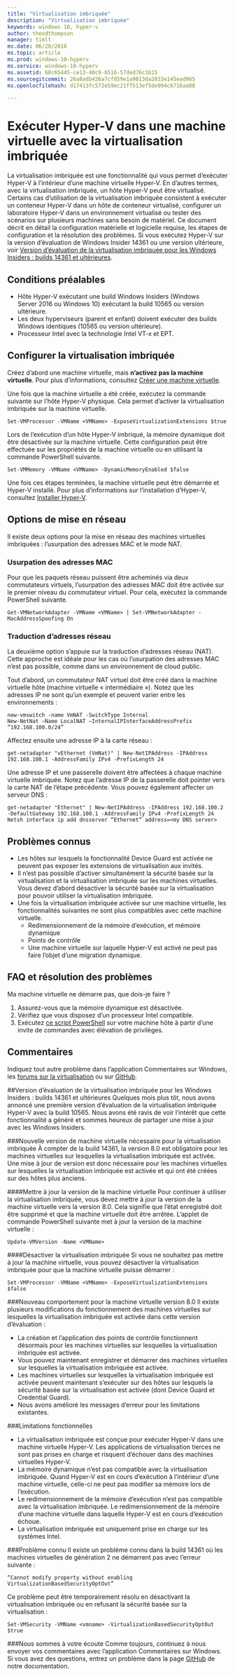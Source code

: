 ```yaml
---
title: "Virtualisation imbriquée"
description: "Virtualisation imbriquée"
keywords: windows 10, hyper-v
author: theodthompson
manager: timlt
ms.date: 06/20/2016
ms.topic: article
ms.prod: windows-10-hyperv
ms.service: windows-10-hyperv
ms.assetid: 68c65445-ce13-40c9-b516-57ded76c1b15
ms.sourcegitcommit: 26a8adb426a7cf859e1a9813da2033e145ead965
ms.openlocfilehash: d17413fc572e59ec21ff513ef5de994c6716aa08

---
```


# Exécuter Hyper-V dans une machine virtuelle avec la virtualisation imbriquée

La virtualisation imbriquée est une fonctionnalité qui vous permet d’exécuter Hyper-V à l’intérieur d’une machine virtuelle Hyper-V. En d’autres termes, avec la virtualisation imbriquée, un hôte Hyper-V peut être virtualisé. Certains cas d’utilisation de la virtualisation imbriquée consistent à exécuter un conteneur Hyper-V dans un hôte de conteneur virtualisé, configurer un laboratoire Hyper-V dans un environnement virtualisé ou tester des scénarios sur plusieurs machines sans besoin de matériel. Ce document décrit en détail la configuration matérielle et logicielle requise, les étapes de configuration et la résolution des problèmes. Si vous exécutez Hyper-V sur la version d’évaluation de Windows Insider 14361 ou une version ultérieure, voir [Version d’évaluation de la virtualisation imbriquée pour les Windows Insiders : builds 14361 et ultérieures](https://msdn.microsoft.com/en-us/virtualization/hyperv_on_windows/user_guide/nesting#nested-virtualization-preview-for-windows-insiders-builds-14361-).

## Conditions préalables

- Hôte Hyper-V exécutant une build Windows Insiders (Windows Server 2016 ou Windows 10) exécutant la build 10565 ou version ultérieure.
- Les deux hyperviseurs (parent et enfant) doivent exécuter des builds Windows identiques (10565 ou version ultérieure).
- Processeur Intel avec la technologie Intel VT-x et EPT.

## Configurer la virtualisation imbriquée

Créez d’abord une machine virtuelle, mais **n’activez pas la machine virtuelle**. Pour plus d’informations, consultez [Créer une machine virtuelle](../quick_start/walkthrough_create_vm.md).

Une fois que la machine virtuelle a été créée, exécutez la commande suivante sur l’hôte Hyper-V physique. Cela permet d’activer la virtualisation imbriquée sur la machine virtuelle.

```none
Set-VMProcessor -VMName <VMName> -ExposeVirtualizationExtensions $true
```
Lors de l’exécution d’un hôte Hyper-V imbriqué, la mémoire dynamique doit être désactivée sur la machine virtuelle. Cette configuration peut être effectuée sur les propriétés de la machine virtuelle ou en utilisant la commande PowerShell suivante.
```none
Set-VMMemory -VMName <VMName> -DynamicMemoryEnabled $false
```

Une fois ces étapes terminées, la machine virtuelle peut être démarrée et Hyper-V installé. Pour plus d’informations sur l’installation d’Hyper-V, consultez [Installer Hyper-V]( https://msdn.microsoft.com/en-us/virtualization/hyperv_on_windows/quick_start/walkthrough_install).

## Options de mise en réseau
Il existe deux options pour la mise en réseau des machines virtuelles imbriquées : l’usurpation des adresses MAC et le mode NAT.

### Usurpation des adresses MAC
Pour que les paquets réseau puissent être acheminés via deux commutateurs virtuels, l’usurpation des adresses MAC doit être activée sur le premier niveau du commutateur virtuel. Pour cela, exécutez la commande PowerShell suivante.

```none
Get-VMNetworkAdapter -VMName <VMName> | Set-VMNetworkAdapter -MacAddressSpoofing On
```
### Traduction d’adresses réseau
La deuxième option s’appuie sur la traduction d’adresses réseau (NAT). Cette approche est idéale pour les cas où l’usurpation des adresses MAC n’est pas possible, comme dans un environnement de cloud public.

Tout d’abord, un commutateur NAT virtuel doit être créé dans la machine virtuelle hôte (machine virtuelle « intermédiaire »). Notez que les adresses IP ne sont qu’un exemple et peuvent varier entre les environnements :
```none
new-vmswitch -name VmNAT -SwitchType Internal
New-NetNat –Name LocalNAT –InternalIPInterfaceAddressPrefix “192.168.100.0/24”
```
Affectez ensuite une adresse IP à la carte réseau :
```none
get-netadapter "vEthernet (VmNat)" | New-NetIPAddress -IPAddress 192.168.100.1 -AddressFamily IPv4 -PrefixLength 24
```
Une adresse IP et une passerelle doivent être affectées à chaque machine virtuelle imbriquée. Notez que l’adresse IP de la passerelle doit pointer vers la carte NAT de l’étape précédente. Vous pouvez également affecter un serveur DNS :
```none
get-netadapter "Ethernet" | New-NetIPAddress -IPAddress 192.168.100.2 -DefaultGateway 192.168.100.1 -AddressFamily IPv4 -PrefixLength 24
Netsh interface ip add dnsserver “Ethernet” address=<my DNS server>
```


## Problèmes connus

- Les hôtes sur lesquels la fonctionnalité Device Guard est activée ne peuvent pas exposer les extensions de virtualisation aux invités.
- Il n’est pas possible d’activer simultanément la sécurité basée sur la virtualisation et la virtualisation imbriquée sur les machines virtuelles. Vous devez d’abord désactiver la sécurité basée sur la virtualisation pour pouvoir utiliser la virtualisation imbriquée.
- Une fois la virtualisation imbriquée activée sur une machine virtuelle, les fonctionnalités suivantes ne sont plus compatibles avec cette machine virtuelle.  
  * Redimensionnement de la mémoire d’exécution, et mémoire dynamique
  * Points de contrôle
  * Une machine virtuelle sur laquelle Hyper-V est activé ne peut pas faire l’objet d’une migration dynamique.

## FAQ et résolution des problèmes

Ma machine virtuelle ne démarre pas, que dois-je faire ?

1. Assurez-vous que la mémoire dynamique est désactivée.
2. Vérifiez que vous disposez d’un processeur Intel compatible.
3. Exécutez [ce script PowerShell](https://raw.githubusercontent.com/Microsoft/Virtualization-Documentation/master/hyperv-tools/Nested/Get-NestedVirtStatus.ps1) sur votre machine hôte à partir d’une invite de commandes avec élévation de privilèges.

## Commentaires

Indiquez tout autre problème dans l’application Commentaires sur Windows, les [forums sur la virtualisation](https://social.technet.microsoft.com/Forums/windowsserver/En-us/home?forum=winserverhyperv) ou sur [GitHub](https://github.com/Microsoft/Virtualization-Documentation).

##Version d’évaluation de la virtualisation imbriquée pour les Windows Insiders : builds 14361 et ultérieures
Quelques mois plus tôt, nous avons annoncé une première version d’évaluation de la virtualisation imbriquée Hyper-V avec la build 10565. Nous avons été ravis de voir l’intérêt que cette fonctionnalité a généré et sommes heureux de partager une mise à jour avec les Windows Insiders.

###Nouvelle version de machine virtuelle nécessaire pour la virtualisation imbriquée
À compter de la build 14361, la version 8.0 est obligatoire pour les machines virtuelles sur lesquelles la virtualisation imbriquée est activée. Une mise à jour de version est donc nécessaire pour les machines virtuelles sur lesquelles la virtualisation imbriquée est activée et qui ont été créées sur des hôtes plus anciens. 

####Mettre à jour la version de la machine virtuelle
Pour continuer à utiliser la virtualisation imbriquée, vous devez mettre à jour la version de la machine virtuelle vers la version 8.0. Cela signifie que l’état enregistré doit être supprimé et que la machine virtuelle doit être arrêtée. L’applet de commande PowerShell suivante met à jour la version de la machine virtuelle :
```none
Update-VMVersion -Name <VMName>
```
####Désactiver la virtualisation imbriquée
Si vous ne souhaitez pas mettre à jour la machine virtuelle, vous pouvez désactiver la virtualisation imbriquée pour que la machine virtuelle puisse démarrer :
```none
Set-VMProcessor -VMName <VMName> -ExposeVirtualizationExtensions $false
```

###Nouveau comportement pour la machine virtuelle version 8.0 
Il existe plusieurs modifications du fonctionnement des machines virtuelles sur lesquelles la virtualisation imbriquée est activée dans cette version d’évaluation :
-   La création et l’application des points de contrôle fonctionnent désormais pour les machines virtuelles sur lesquelles la virtualisation imbriquée est activée.
-   Vous pouvez maintenant enregistrer et démarrer des machines virtuelles sur lesquelles la virtualisation imbriquée est activée.
-   Les machines virtuelles sur lesquelles la virtualisation imbriquée est activée peuvent maintenant s’exécuter sur des hôtes sur lesquels la sécurité basée sur la virtualisation est activée (dont Device Guard et Credential Guard).
-   Nous avons amélioré les messages d’erreur pour les limitations existantes.

###Limitations fonctionnelles
-   La virtualisation imbriquée est conçue pour exécuter Hyper-V dans une machine virtuelle Hyper-V. Les applications de virtualisation tierces ne sont pas prises en charge et risquent d’échouer dans des machines virtuelles Hyper-V.
-   La mémoire dynamique n’est pas compatible avec la virtualisation imbriquée. Quand Hyper-V est en cours d’exécution à l’intérieur d’une machine virtuelle, celle-ci ne peut pas modifier sa mémoire lors de l’exécution. 
-   Le redimensionnement de la mémoire d’exécution n’est pas compatible avec la virtualisation imbriquée. Le redimensionnement de la mémoire d’une machine virtuelle dans laquelle Hyper-V est en cours d’exécution échoue. 
-   La virtualisation imbriquée est uniquement prise en charge sur les systèmes Intel.

###Problème connu
Il existe un problème connu dans la build 14361 où les machines virtuelles de génération 2 ne démarrent pas avec l’erreur suivante :
```none
“Cannot modify property without enabling VirtualizationBasedSecurityOptOut”
```
Ce problème peut être temporairement résolu en désactivant la virtualisation imbriquée ou en refusant la sécurité basée sur la virtualisation :
```none
Set-VMSecurity -VMName <vmname> -VirtualizationBasedSecurityOptOut $true
```

###Nous sommes à votre écoute
Comme toujours, continuez à nous envoyer vos commentaires avec l’application Commentaires sur Windows. Si vous avez des questions, entrez un problème dans la page [GitHub](https://github.com/Microsoft/Virtualization-Documentation) de notre documentation. 



<!--HONumber=Jun16_HO4-->



